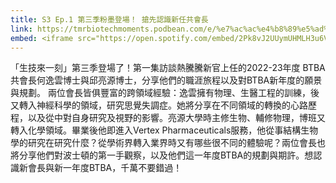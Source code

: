 ```yaml
---
title: S3 Ep.1 第三季粉墨登場！ 搶先認識新任共會長
link: https://tmrbiotechmoments.podbean.com/e/%e7%ac%ac%e4%b8%89%e5%ad%a3%e7%b2%89%e5%a2%a8%e7%99%bb%e5%a0%b4%ef%bc%81-%e6%90%b6%e5%85%88%e8%aa%8d%e8%ad%98%e6%96%b0%e4%bb%bb/
embed: <iframe src="https://open.spotify.com/embed/2Pk8vJ2UUymUHMLH3u6Vwf" width="100%" height="232" frameborder="0" allowtransparency="true" allow="encrypted-media"></iframe>
---
```


「生技來一刻」第三季登場了！第一集訪談熱騰騰新官上任的2022-23年度 BTBA共會長何逸雲博士與邱亮源博士，分享他們的職涯旅程以及對BTBA新年度的願景與規劃。 兩位會長皆俱豐富的跨領域經驗：逸雲擁有物理、生醫工程的訓練，後又轉入神經科學的領域，研究思覺失調症。她將分享在不同領域的轉換的心路歷程，以及從中對自身研究及視野的影響。亮源大學時主修生物、輔修物理，博班又轉入化學領域。畢業後他即進入Vertex Pharmaceuticals服務，他從事結構生物學的研究在研究什麼？從學術界轉入業界時又有哪些很不同的體驗呢？兩位會長也將分享他們對波士頓的第一手觀察，以及他們這一年度BTBA的規劃與期許。想認識新會長與新一年度BTBA，千萬不要錯過！ 